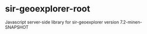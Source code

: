 sir-geoexplorer-root
====================

Javascript server-side library for sir-geoexplorer version 7.2-minen-SNAPSHOT
